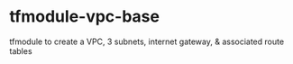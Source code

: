 # tfmodule-vpc-base
tfmodule to create a VPC, 3 subnets, internet gateway, &amp; associated route tables
